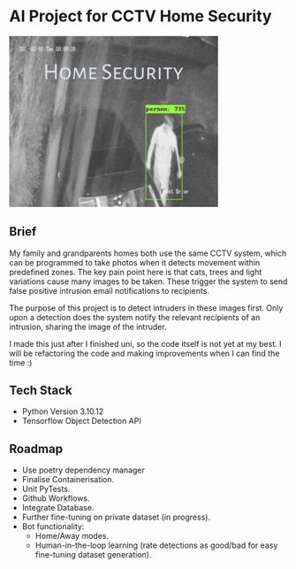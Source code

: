 # AI Project for CCTV Home Security

<img src="./Home_Security.png" alt="HomeSecurity" width="75%" height="75%">

## Brief
My family and grandparents homes both use the same CCTV system, which can be programmed to take photos when it detects movement within predefined zones. The key pain point here is that cats, trees and light variations cause many images to be taken. These trigger the system to send false positive intrusion email notifications to recipients.

The purpose of this project is to detect intruders in these images first. Only upon a detection does the system notify the relevant recipients of an intrusion, sharing the image of the intruder.

I made this just after I finished uni, so the code itself is not yet at my best. I will be refactoring the code and making improvements when I can find the time :)

## Tech Stack
- Python Version 3.10.12
- Tensorflow Object Detection API

## Roadmap
- Use poetry dependency manager
- Finalise Containerisation.
- Unit PyTests.
- Github Workflows.
- Integrate Database.
- Further fine-tuning on private dataset (in progress).
- Bot functionality:
    - Home/Away modes.
    - Human-in-the-loop learning (rate detections as good/bad for easy fine-tuning dataset generation).
